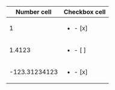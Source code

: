 | Number cell   | Checkbox cell           |
| ------------- | ----------------------- |
| 1             | <ul><li>- [x]</li></ul> |
| 1.4123        | <ul><li>- [ ]</li></ul> |
| -123.31234123 | <ul><li>- [x]</li></ul> |
